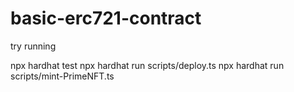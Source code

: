 # basic-erc721-contract

try running

npx hardhat test
npx hardhat run scripts/deploy.ts
npx hardhat run scripts/mint-PrimeNFT.ts
